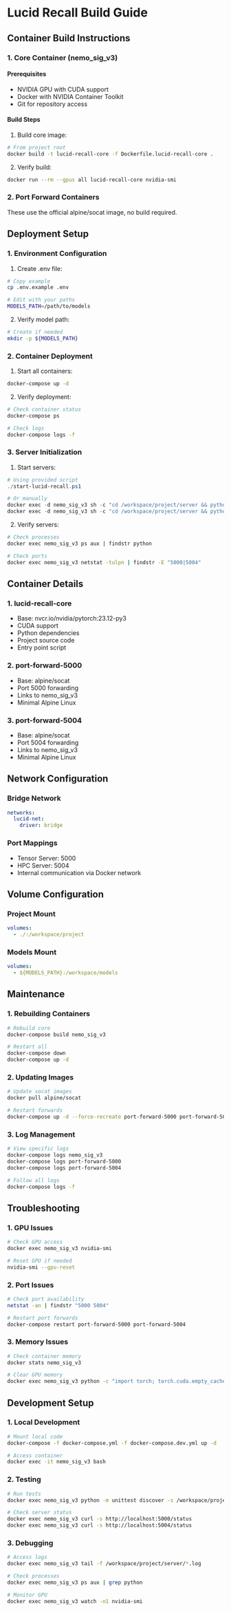 # Lucid Recall Build Guide

## Container Build Instructions

### 1. Core Container (nemo_sig_v3)

#### Prerequisites
- NVIDIA GPU with CUDA support
- Docker with NVIDIA Container Toolkit
- Git for repository access

#### Build Steps
1. Build core image:
```bash
# From project root
docker build -t lucid-recall-core -f Dockerfile.lucid-recall-core .
```

2. Verify build:
```bash
docker run --rm --gpus all lucid-recall-core nvidia-smi
```

### 2. Port Forward Containers
These use the official alpine/socat image, no build required.

## Deployment Setup

### 1. Environment Configuration
1. Create .env file:
```bash
# Copy example
cp .env.example .env

# Edit with your paths
MODELS_PATH=/path/to/models
```

2. Verify model path:
```bash
# Create if needed
mkdir -p ${MODELS_PATH}
```

### 2. Container Deployment

1. Start all containers:
```bash
docker-compose up -d
```

2. Verify deployment:
```bash
# Check container status
docker-compose ps

# Check logs
docker-compose logs -f
```

### 3. Server Initialization

1. Start servers:
```powershell
# Using provided script
./start-lucid-recall.ps1

# Or manually
docker exec -d nemo_sig_v3 sh -c "cd /workspace/project/server && python tensor_server.py"
docker exec -d nemo_sig_v3 sh -c "cd /workspace/project/server && python hpc_server.py"
```

2. Verify servers:
```bash
# Check processes
docker exec nemo_sig_v3 ps aux | findstr python

# Check ports
docker exec nemo_sig_v3 netstat -tulpn | findstr -E "5000|5004"
```

## Container Details

### 1. lucid-recall-core
- Base: nvcr.io/nvidia/pytorch:23.12-py3
- CUDA support
- Python dependencies
- Project source code
- Entry point script

### 2. port-forward-5000
- Base: alpine/socat
- Port 5000 forwarding
- Links to nemo_sig_v3
- Minimal Alpine Linux

### 3. port-forward-5004
- Base: alpine/socat
- Port 5004 forwarding
- Links to nemo_sig_v3
- Minimal Alpine Linux

## Network Configuration

### Bridge Network
```yaml
networks:
  lucid-net:
    driver: bridge
```

### Port Mappings
- Tensor Server: 5000
- HPC Server: 5004
- Internal communication via Docker network

## Volume Configuration

### Project Mount
```yaml
volumes:
  - ./:/workspace/project
```

### Models Mount
```yaml
volumes:
  - ${MODELS_PATH}:/workspace/models
```

## Maintenance

### 1. Rebuilding Containers
```bash
# Rebuild core
docker-compose build nemo_sig_v3

# Restart all
docker-compose down
docker-compose up -d
```

### 2. Updating Images
```bash
# Update socat images
docker pull alpine/socat

# Restart forwards
docker-compose up -d --force-recreate port-forward-5000 port-forward-5004
```

### 3. Log Management
```bash
# View specific logs
docker-compose logs nemo_sig_v3
docker-compose logs port-forward-5000
docker-compose logs port-forward-5004

# Follow all logs
docker-compose logs -f
```

## Troubleshooting

### 1. GPU Issues
```bash
# Check GPU access
docker exec nemo_sig_v3 nvidia-smi

# Reset GPU if needed
nvidia-smi --gpu-reset
```

### 2. Port Issues
```bash
# Check port availability
netstat -an | findstr "5000 5004"

# Restart port forwards
docker-compose restart port-forward-5000 port-forward-5004
```

### 3. Memory Issues
```bash
# Check container memory
docker stats nemo_sig_v3

# Clear GPU memory
docker exec nemo_sig_v3 python -c "import torch; torch.cuda.empty_cache()"
```

## Development Setup

### 1. Local Development
```bash
# Mount local code
docker-compose -f docker-compose.yml -f docker-compose.dev.yml up -d

# Access container
docker exec -it nemo_sig_v3 bash
```

### 2. Testing
```bash
# Run tests
docker exec nemo_sig_v3 python -m unittest discover -s /workspace/project/server

# Check server status
docker exec nemo_sig_v3 curl -s http://localhost:5000/status
docker exec nemo_sig_v3 curl -s http://localhost:5004/status
```

### 3. Debugging
```bash
# Access logs
docker exec nemo_sig_v3 tail -f /workspace/project/server/*.log

# Check processes
docker exec nemo_sig_v3 ps aux | grep python

# Monitor GPU
docker exec nemo_sig_v3 watch -n1 nvidia-smi